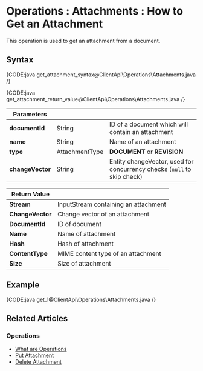 ﻿# Operations : Attachments : How to Get an Attachment

This operation is used to get an attachment from a document. 

## Syntax

{CODE:java get_attachment_syntax@ClientApi\Operations\Attachments.java /}

{CODE:java get_attachment_return_value@ClientApi\Operations\Attachments.java /}

| Parameters | | |
| ------------- | ------------- | ----- |
| **documentId** | String | ID of a document which will contain an attachment |
| **name** | String | Name of an attachment |
| **type** | AttachmentType | **DOCUMENT** or **REVISION** |
| **changeVector** | String | Entity changeVector, used for concurrency checks (`null` to skip check) |

| Return Value | |
| ------------- | ----- |
| **Stream** | InputStream containing an attachment |
| **ChangeVector** | Change vector of an attachment |
| **DocumentId** | ID of document |
| **Name** | Name of attachment |
| **Hash** | Hash of attachment |
| **ContentType** | MIME content type of an attachment |
| **Size** | Size of attachment |

## Example

{CODE:java get_1@ClientApi\Operations\Attachments.java /}

## Related Articles

### Operations

- [What are Operations](../../../client-api/operations/what-are-operations)
- [Put Attachment](../../../client-api/operations/attachments/put-attachment) 
- [Delete Attachment](../../../client-api/operations/attachments/delete-attachment)
